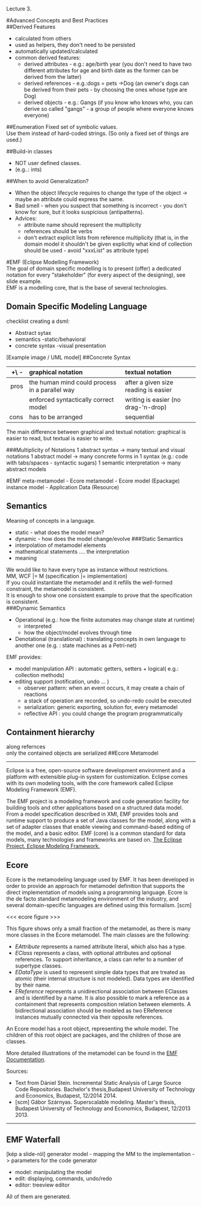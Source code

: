 Lecture 3. 

#Advanced Concepts and Best Practices  
##Derived Features  

 - calculated from others
 - used as helpers, they don't need to be persisted
 - automatically updated/calculated
 - common derived features:
	 - derived attributes - e.g.: age/birth year (you don't need to have two different attributes for age and birth date as the former can be derived from the latter)
	 - derived references - e.g.:dogs = pets ->Dog (an owner's dogs can be derived from their pets - by choosing the ones whose type are Dog)
	 - derived objects - e.g.: Gangs (if you know who knows who, you can derive so called "gangs" - a group of people where everyone knows everyone)

 
##Enumeration 
Fixed set of symbolic values.  
Use them instead of hard-coded strings. (So only a fixed set of things are used.)  

##Build-in classes  
- NOT user defined classes. 
- (e.g..: ints)  

##When to avoid Generalization?  

 - When the object lifecycle requires to change the type of the object -> maybe an attribute could express the same.
 - Bad smell - when  you suspect that something is incorrect - you don't know for sure, but it looks suspicious (antipatterns).
 - Advices:
	- attribute name should represent the multiplicity
	- references should be verbs
	- don't extract explicit lists from reference multiplicity (that is, in the domain model it shouldn't be given explicitly what kind of collection should be used - avoid "xxxList" as attribute type)

#EMF (Eclipse Modelling Framework)  
The goal of domain specific modelling is to present (offer) a dedicated notation for every "stakeholder" (for every aspect of the designing), see slide example.  
EMF is a modelling core, that is the base of several technologies.  

## Domain Specific Modeling Language 
checklist creating a dsml:

 - Abstract sytax 
 - semantics -static/behavioral 
 - concrete syntax -visual presentation 

[Example image / UML model]
##Concrete Syntax


|  +\ - |graphical notation | textual notation |
|---:|:---------------------- |:--------------------|
|pros | the human mind could process in a parallel way | after a given size reading is easier|
||enforced syntactically correct model |writing is easier (no drag-'n-drop) |
|cons | has to be arranged |sequential|

 
The main difference between graphical and textual notation: graphical is easier to read, but textual is easier to write.

###Multiplicity of Notations 
1 abstract syntax -> many textual and visual notations
1 abstract model -> many concrete forms in 1 syntax  (e.g.: code with tabs/spaces - syntactic sugars)
1 semantic interpretation -> many abstract models   

#EMF 
meta-metamodel - Ecore
metamodel - Ecore model (Epackage)  
instance model - Application Data (Resource)

## Semantics 
Meaning of concepts in a language.  

 - static - what does the model mean?  
 - dynamic - how does the model change/evolve 
###Static Semantics 
 - interpolation of metamodel elements  
 - mathematical statements …. the interpretation 
 - meaning 
 
We would like to have every type as instance without restrictions.  
MM, WCF |= M  (specification |= implementation)  
If you could instantiate the metamodel and it refills the well-formed constraint, the metamodel is consistent.  
It is enough to show one consistent example to prove that the specification is consistent.  
###Dynamic Semantics  
- Operational (e.g.: how the finite automates may change state at runtime)
	- interpreted 
	- how the object/model evolves through time 
 - Denotational (translational) : translating concepts in own language to another one 
(e.g. : state machines as a Petri-net)
 
EMF provides:  

 - model manipulation API : automatic getters, setters + logical( e.g.: collection methods) 
 - editing support (notification, undo … ) 
	- observer pattern: when an event occurs, it may create a chain of reactions 
	- a stack of operation are recorded, so undo-redo could be executed 
	- serialization: generic exporting, solution for, every metamodel 
	- reflective API : you could change the program programmatically  
 
## Containment hierarchy 
along refernces  
only the contained objects are serialized 
##Ecore Metamodel 

-----

Eclipse is a free, open-source software development environment and a platform
with extensible plug-in system for customization. Eclipse comes with its own modeling tools, with the core framework called Eclipse Modeling Framework (EMF). 

The EMF project is a modeling framework and code generation facility for building tools and other applications based on a structured data model. From a model specification described in XMI, EMF provides tools and runtime support to produce a set of Java classes for the model, along with a set of adapter classes that enable viewing and command-based editing of the model, and a basic editor. EMF (core) is a common standard for data models, many technologies and frameworks are based on. [The Eclipse Project. Eclipse Modeling Framework.](http://www.eclipse.org/emf)


## Ecore

Ecore is the metamodeling language used by EMF. It has been developed in order
to provide an approach for metamodel definition that supports the direct
implementation of models using a programming language. Ecore is the de facto
standard metamodeling environment of the industry, and several domain-specific
languages are defined using this formalism. [scm]

<<< ecore figure >>>

This figure shows only a small fraction of the metamodel, as there is many more classes in the Ecore metamodel. The main classes are the following:

* *EAttribute* represents a named attribute literal, which also has a type.
* *EClass* represents a class, with optional attributes and optional references. To support inheritance, a class can refer to a number of supertype classes.
* *EDataType* is used to represent simple data types that are treated as atomic (their internal structure is not modeled). Data types are identified by their name.
* *EReference* represents a unidirectional association between EClasses and is identified by a name. It is also possible to mark a reference as a containment that represents composition relation between elements. A bidirectional association should be modeled as two EReference instances mutually connected via their opposite references.


An Ecore model has a root object, representing the whole model. The children of this root object are packages, and the children of those are classes.

More detailed illustrations of the metamodel can be found in the [EMF Documentation](http://download.eclipse.org/modeling/emf/emf/javadoc/2.9.0/org/eclipse/emf/ecore/package-summary.html#details).

Sources:
* Text from Dániel Stein. Incremental Static Analysis of Large Source Code Repositories. Bachelor's thesis,Budapest University of Technology and Economics, Budapest, 12/2014 2014. 
* [scm] Gábor Szárnyas. Superscalable modeling. Master's thesis, Budapest University of Technology and Economics, Budapest, 12/2013 2013.

-----

## EMF Waterfall 
[kép a slide-ról]
generator model - mapping the MM to the implementation -> parameters for the code generator  

 - model: manipulating the model 
 - edit: displaying, commands, undo/redo  
 - editor: treeview editor 

All of them are generated.   